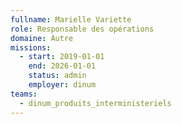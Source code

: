 ```yaml
---
fullname: Marielle Variette
role: Responsable des opérations
domaine: Autre
missions:
  - start: 2019-01-01
    end: 2026-01-01
    status: admin
    employer: dinum
teams:
  - dinum_produits_interministeriels
---
```

